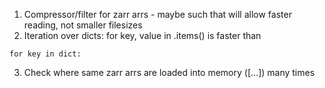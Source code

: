 1. Compressor/filter for zarr arrs - maybe such that will allow faster reading, not smaller filesizes
2. Iteration over dicts: for key, value in .items() is faster than
```
for key in dict:
```
3. Check where same zarr arrs are loaded into memory ([...]) many times